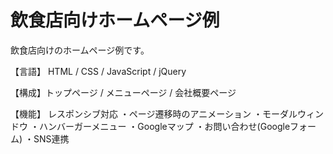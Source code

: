 # 飲食店向けホームページ例

飲食店向けのホームページ例です。

【言語】
HTML / CSS / JavaScript / jQuery

【構成】トップページ / メニューページ / 会社概要ページ

【機能】
レスポンシブ対応
・ページ遷移時のアニメーション
・モーダルウィンドウ
・ハンバーガーメニュー
・Googleマップ
・お問い合わせ(Googleフォーム)
・SNS連携
